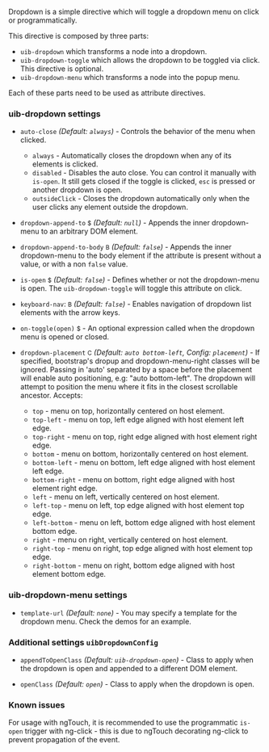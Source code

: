 Dropdown is a simple directive which will toggle a dropdown menu on click or programmatically.

This directive is composed by three parts:

* `uib-dropdown` which transforms a node into a dropdown.
* `uib-dropdown-toggle` which allows the dropdown to be toggled via click. This directive is optional.
* `uib-dropdown-menu` which transforms a node into the popup menu.

Each of these parts need to be used as attribute directives.

### uib-dropdown settings

* `auto-close`
  _(Default: `always`)_ -
  Controls the behavior of the menu when clicked.
  * `always` - Automatically closes the dropdown when any of its elements is clicked.
  * `disabled` - Disables the auto close. You can control it manually with `is-open`. It still gets closed if the toggle is clicked, `esc` is pressed or another dropdown is open.
  * `outsideClick` - Closes the dropdown automatically only when the user clicks any element outside the dropdown.

* `dropdown-append-to`
  <small class="badge">$</small>
  _(Default: `null`)_ -
  Appends the inner dropdown-menu to an arbitrary DOM element.

* `dropdown-append-to-body`
  <small class="badge">B</small>
  _(Default: `false`)_ -
  Appends the inner dropdown-menu to the body element if the attribute is present without a value, or with a non `false` value.

* `is-open`
  <small class="badge">$</small>
  <i class="glyphicon glyphicon-eye-open"></i>
  _(Default: `false`)_ -
  Defines whether or not the dropdown-menu is open. The `uib-dropdown-toggle` will toggle this attribute on click.

* `keyboard-nav`:
  <small class="badge">B</small>
  _(Default: `false`)_ -
  Enables navigation of dropdown list elements with the arrow keys.

* `on-toggle(open)`
  <small class="badge">$</small> -
  An optional expression called when the dropdown menu is opened or closed.

* `dropdown-placement`
  <small class="badge">C</small>
  _(Default: `auto bottom-left`, Config: `placement`)_ -
  If specified, bootstrap's dropup and dropdown-menu-right classes will be ignored. Passing in 'auto' separated by a space before the placement will enable auto positioning, e.g: "auto bottom-left". The dropdown will attempt to position the menu where it fits in the closest scrollable ancestor. Accepts:

   * `top` - menu on top, horizontally centered on host element.
   * `top-left` - menu on top, left edge aligned with host element left edge.
   * `top-right` - menu on top, right edge aligned with host element right edge.
   * `bottom` - menu on bottom, horizontally centered on host element.
   * `bottom-left` - menu on bottom, left edge aligned with host element left edge.
   * `bottom-right` - menu on bottom, right edge aligned with host element right edge.
   * `left` - menu on left, vertically centered on host element.
   * `left-top` - menu on left, top edge aligned with host element top edge.
   * `left-bottom` - menu on left, bottom edge aligned with host element bottom edge.
   * `right` - menu on right, vertically centered on host element.
   * `right-top` - menu on right, top edge aligned with host element top edge.
   * `right-bottom` - menu on right, bottom edge aligned with host element bottom edge.


### uib-dropdown-menu settings

* `template-url`
  _(Default: `none`)_ -
  You may specify a template for the dropdown menu. Check the demos for an example.

### Additional settings `uibDropdownConfig`

* `appendToOpenClass`
  _(Default: `uib-dropdown-open`)_ -
  Class to apply when the dropdown is open and appended to a different DOM element.

* `openClass`
  _(Default: `open`)_ -
  Class to apply when the dropdown is open.

### Known issues

For usage with ngTouch, it is recommended to use the programmatic `is-open` trigger with ng-click - this is due to ngTouch decorating ng-click to prevent propagation of the event.
